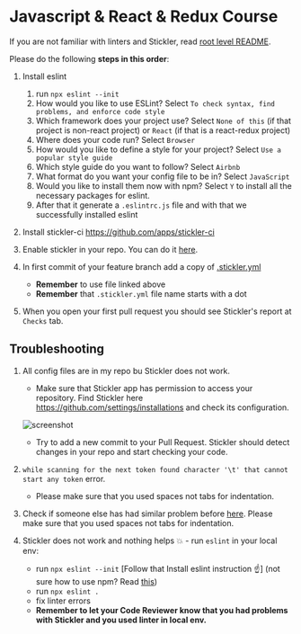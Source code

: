 # Javascript & React & Redux Course


If you are not familiar with linters and Stickler, read [root level README](../README.md).

Please do the following **steps in this order**:

1. Install eslint
   1. run `npx eslint --init`
   2. How would you like to use ESLint? Select `To check syntax, find problems, and enforce code style`
   3. Which framework does your project use? Select `None of this` (if that project is non-react project) or `React` (if that is a react-redux project)
   4. Where does your code run? Select `Browser`
   5. How would you like to define a style for your project? Select `Use a popular style guide`
   6. Which style guide do you want to follow? Select `Airbnb`
   7. What format do you want your config file to be in? Select `JavaScript`
   8. Would you like to install them now with npm? Select `Y` to install all the necessary packages for eslint.
   9. After that it generate a `.eslintrc.js` file and with that we successfully installed eslint

2. Install stickler-ci https://github.com/apps/stickler-ci
3. Enable stickler in your repo. You can do it [here](https://stickler-ci.com/).
4. In first commit of your feature branch add a copy of [.stickler.yml](./.stickler.yml)
    - **Remember** to use file linked above
    - **Remember** that `.stickler.yml` file name starts with a dot
5. When you open your first pull request you should see Stickler's report at `Checks` tab.




## Troubleshooting

1. All config files are in my repo bu Stickler does not work.
    - Make sure that Stickler app has permission to access your repository. Find Stickler here https://github.com/settings/installations and check its configuration.
    
    ![screenshot](../assets/images/stickler_app_config.png)

    - Try to add a new commit to your Pull Request. Stickler should detect changes in your repo and start checking your code.
2. `while scanning for the next token found character '\t' that cannot start any token` error.
    - Please make sure that you used spaces not tabs for indentation.
3. Check if someone else has had similar problem before [here](https://questions.microverse.org/c/linters-stickler).
    Please make sure that you used spaces not tabs for indentation.
4. Stickler does not work and nothing helps 💥 - run `eslint` in your local env: 
    - run `npx eslint --init` [Follow that Install eslint instruction :point_up:] (not sure how to use npm? Read [this](https://docs.npmjs.com/downloading-and-installing-node-js-and-npm))
    - run `npx eslint .`
    - fix linter errors
    - **Remember to let your Code Reviewer know that you had problems with Stickler and you used linter in local env.**
